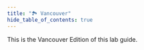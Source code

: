 ```yaml
---
title: "🏞️ Vancouver"
hide_table_of_contents: true
---
```


This is the Vancouver Edition of this lab guide. 
